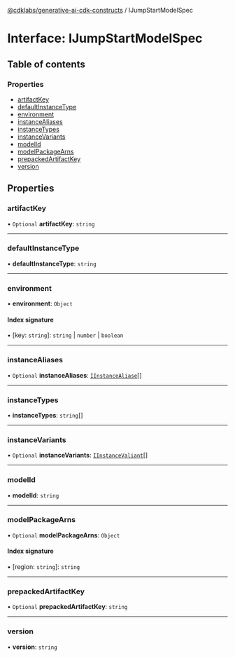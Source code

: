 [@cdklabs/generative-ai-cdk-constructs](../README.md) / IJumpStartModelSpec

# Interface: IJumpStartModelSpec

## Table of contents

### Properties

- [artifactKey](IJumpStartModelSpec.md#artifactkey)
- [defaultInstanceType](IJumpStartModelSpec.md#defaultinstancetype)
- [environment](IJumpStartModelSpec.md#environment)
- [instanceAliases](IJumpStartModelSpec.md#instancealiases)
- [instanceTypes](IJumpStartModelSpec.md#instancetypes)
- [instanceVariants](IJumpStartModelSpec.md#instancevariants)
- [modelId](IJumpStartModelSpec.md#modelid)
- [modelPackageArns](IJumpStartModelSpec.md#modelpackagearns)
- [prepackedArtifactKey](IJumpStartModelSpec.md#prepackedartifactkey)
- [version](IJumpStartModelSpec.md#version)

## Properties

### artifactKey

• `Optional` **artifactKey**: `string`

___

### defaultInstanceType

• **defaultInstanceType**: `string`

___

### environment

• **environment**: `Object`

#### Index signature

▪ [key: `string`]: `string` \| `number` \| `boolean`

___

### instanceAliases

• `Optional` **instanceAliases**: [`IInstanceAliase`](IInstanceAliase.md)[]

___

### instanceTypes

• **instanceTypes**: `string`[]

___

### instanceVariants

• `Optional` **instanceVariants**: [`IInstanceValiant`](IInstanceValiant.md)[]

___

### modelId

• **modelId**: `string`

___

### modelPackageArns

• `Optional` **modelPackageArns**: `Object`

#### Index signature

▪ [region: `string`]: `string`

___

### prepackedArtifactKey

• `Optional` **prepackedArtifactKey**: `string`

___

### version

• **version**: `string`

